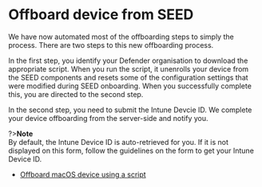 # Offboard device from SEED

We have now automated most of the offboarding steps to simply the process. There are two steps to this new offboarding process. 

In the first step, you identify your Defender organisation to download the appropriate script. When you run the script, it unenrolls your device from the SEED components and resets some of the configuration settings that were modified during SEED onboarding. When you successfully complete this, you are directed to the second step. 

In the second step, you need to submit the Intune Devcie ID. We complete your device offboarding from the server-side and notify you.

?>**Note**<br>By default, the Intune Device ID is auto-retrieved for you. If it is not displayed on this form, follow the guidelines on the form to get your Intune Device ID.

- [Offboard macOS device using a script](offboard-device/mac-os-using-script)


<!--
## Method 2: Offboard manually



- [Offboard macOS device manually](offboard-device/mac-os)
- [Offboard Windows device manually](offboard-device/windows)

-->
